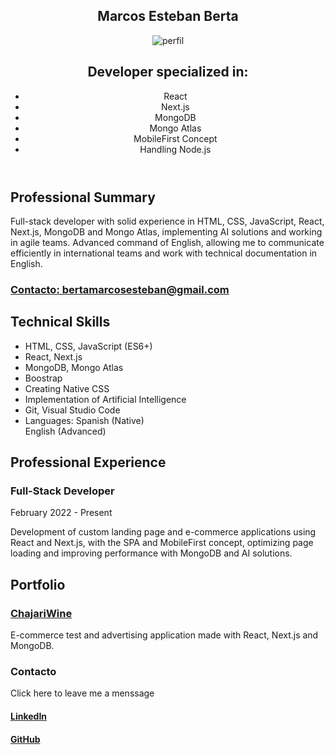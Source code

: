 <header className={styles.headerStyle}>
                <div className={styles.mobile}>
                    <section className={styles.title}>
                        <h1>Marcos Esteban Berta</h1>
                    </section>
                    <section className={styles.contentImg}>
                        <Image src="/foto-perfil-cv.png"  alt="perfil" width={300} height={300} className={styles.img}/>
                    </section>
                </div>
                <div className={styles.title}>
                    <h2>Developer specialized in:</h2>
                        <ul>
                            <li>React</li>
                            <li>Next.js</li>
                            <li>MongoDB</li>
                            <li>Mongo Atlas</li>
                            <li>MobileFirst Concept</li>
                            <li>Handling Node.js</li>
                        </ul>
                </div>
            </header>
            <div>
                <section className={styles.resume}>
                    <h2>Professional Summary</h2>
                    <p>Full-stack developer with solid experience in HTML, CSS, JavaScript, React, Next.js, MongoDB and Mongo Atlas, implementing AI solutions and working in agile teams. Advanced command of English, allowing me to communicate efficiently in international teams and work with technical documentation in English.</p>
                    <h3><a href='#contact'>Contacto: bertamarcosesteban@gmail.com</a></h3>
                </section>
                <section className={styles.habilidades}>
                    <h2>Technical Skills</h2>
                    <ul>
                        <li>HTML, CSS, JavaScript (ES6+)</li>
                        <li>React, Next.js</li>
                        <li>MongoDB, Mongo Atlas</li>
                        <li>Boostrap</li>
                        <li>Creating Native CSS</li>
                        <li>Implementation of Artificial Intelligence</li>
                        <li>Git, Visual Studio Code</li>
                        <li>Languages: Spanish (Native)<br/>
                        <span className={styles.idiomas}>English (Advanced)</span></li>
                    </ul>
                </section>
                <section className={styles.profesionalPortfolio}>
                    <h2>Professional Experience</h2>
                    <article>
                        <h3>Full-Stack Developer</h3>
                        <p>February 2022 - Present</p>
                        <p>Development of custom landing page and e-commerce applications using React and Next.js, with the SPA and MobileFirst concept, optimizing page loading and improving performance with MongoDB and AI solutions.</p>
                    </article>
                </section>
                <section className={styles.profesionalPortfolio}>
                    <h2>Portfolio</h2>
                    <article>
                        <h3><a href="https://chajariwine.vercel.app" target="_blank" rel="noopener noreferrer">ChajariWine</a></h3>
                        <p>E-commerce test and advertising application made with React, Next.js and MongoDB.</p>
                    </article>
                </section>
                <footer className={styles.footerStyle}>
                    <h3 id='contact'>Contacto</h3>
                    <Link href='/contact'>
                            <p>Click here to leave me a menssage</p>
                    </Link>
                    <article>
                        <h4><a href="https://linkedin.com/in/marcos-berta-214b77257" target="_blank" rel="noopener noreferrer">LinkedIn</a></h4>
                        <h4><a href="https://github.com/mak2220/" target="_blank" rel="noopener noreferrer">GitHub</a></h4>
                    </article>    
                </footer>
            </div>